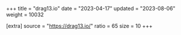 +++
title = "drag13.io"
date = "2023-04-17"
updated = "2023-08-06"
weight = 10032

[extra]
source = "https://drag13.io/"
ratio = 65
size = 10
+++
